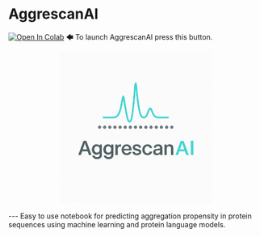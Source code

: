 # AggrescanAI

[![Open In Colab](https://colab.research.google.com/assets/colab-badge.svg)](https://colab.research.google.com/github/alvaro-2/aggrescanai/blob/main/aggrescanai.ipynb) 🡄 To launch AggrescanAI press this button.  

<p align="center">
    <img src="docs/aggrescanai_logo.png" alt="AggrescanAI logo" width="300">
</p>
---
Easy to use notebook for predicting aggregation propensity in protein sequences using machine learning and protein language models.